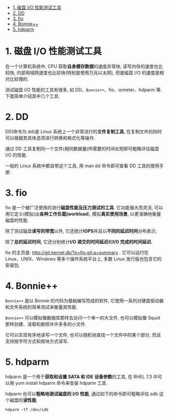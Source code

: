 
<!-- @import "[TOC]" {cmd="toc" depthFrom=1 depthTo=6 orderedList=false} -->

<!-- code_chunk_output -->

- [1. 磁盘 I/O 性能测试工具](#1-磁盘-io-性能测试工具)
- [2. DD](#2-dd)
- [3. fio](#3-fio)
- [4. Bonnie++](#4-bonnie)
- [5. hdparm](#5-hdparm)

<!-- /code_chunk_output -->

# 1. 磁盘 I/O 性能测试工具

在一个计算机系统中, CPU 获取**自身缓存数据**的速度非常快, 读写内存的速度也比较快, 内部局域网速度也比较快(特别是使用万兆以太网), 但是磁盘 I/O 的速度是相对比较慢的.

测试磁盘 I/O 性能的工具有很多, 如 DD、`Bonnie++`、fio、iometer、hdparm 等. 下面简单介绍其中几个工具.

# 2. DD

DD(命令为 dd)是 Linux 系统上一个非常流行的**文件复制工具**, 在复制文件的同时可以根据其具体选项进行转换和格式化等操作.

通过 DD 工具复制同一个文件(相同数据量)所需要的时间长短即可粗略评估磁盘 I/O 的性能.

一般的 Linux 系统中都自带这个工具, 用 man dd 命令即可查看 DD 工具的使用手册.

# 3. fio

fio 是一个被广泛使用的进行**磁盘性能及压力测试的工具**. 它功能强大而灵活, 可以用它定义(模拟)出**各种工作负载(workload**), 模拟**真实使用场景**, 以更准确地衡量磁盘的性能.

除了测试磁盘**读写的带宽**以外, 它还统计**IOPS**并且以**不同的延迟时间**分布表示;

除了**总的延迟时间**, 它还分别统计**I/O 递交的时间延迟**和**I/O 完成的时间延迟**.

fio 的主页是: http://git.kernel.dk/?p=fio.git;a=summary . 它可以运行在 Linux、UNIX、Windows 等多个操作系统平台上, 多数 Linux 发行版也包含它的安装包.

# 4. Bonnie++

`Bonnie++` 是以 Bonnie 的代码为基础编写而成的软件, 它使用一系列对硬盘驱动器和文件系统的简单测试来衡量其性能.

`Bonnie++` 可以模拟像数据库那样去访问一个单一的大文件, 也可以模拟像 Squid 那样创建、读取和删除许许多多的小文件.

它可以实现有序地读写一个文件, 也可以随机地查找一个文件中的某个部分, 而且支持按字符方式和按块方式读写.

# 5. hdparm

hdparm 是一个用于**获取和设置 SATA 和 IDE 设备参数**的工具, 在 RHEL 7.3 中可以用 yum install hdparm 命令来安装 hdparm 工具.

hdparm 也可以**粗略地测试磁盘的 I/O 性能**, 通过如下的命令即可粗略评估 sdb 这个磁盘的**读性能**.

```
hdparm -tT /dev/sdb
```
